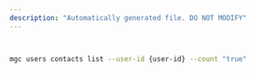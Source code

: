 ```yaml
---
description: "Automatically generated file. DO NOT MODIFY"
---
```


```bash


mgc users contacts list --user-id {user-id} --count "true"

```